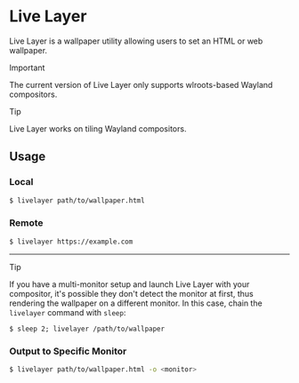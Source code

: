 # Live Layer
Live Layer is a wallpaper utility allowing users to set an HTML or web wallpaper.

> [!IMPORTANT]
> The current version of Live Layer only supports wlroots-based Wayland compositors.

> [!TIP]
> Live Layer works on tiling Wayland compositors.

## Usage
### Local
```bash
$ livelayer path/to/wallpaper.html
```
### Remote
```bash
$ livelayer https://example.com
```
---
> [!TIP]
> If you have a multi-monitor setup and launch Live Layer with your compositor, it's possible they don't detect the monitor at first, thus rendering the wallpaper on a different monitor. In this case, chain the `livelayer` command with `sleep`:
> ```
> $ sleep 2; livelayer /path/to/wallpaper
> ```

### Output to Specific Monitor
```bash
$ livelayer path/to/wallpaper.html -o <monitor>
```
